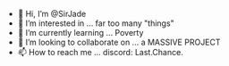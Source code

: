 - 👋 Hi, I’m @SirJade 
- 👀 I’m interested in ... far too many "things"
- 🌱 I’m currently learning ... Poverty
- 💞️ I’m looking to collaborate on ... a MASSIVE PROJECT
- 📫 How to reach me ... discord: Last.Chance.

<!---
SirJade/SirJade is a ✨ special ✨ repository because its `README.md` (this file) appears on your GitHub profile.
You can click the Preview link to take a look at your changes.
--->
